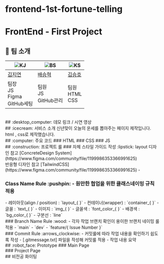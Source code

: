 # frontend-1st-fortune-telling
# FrontEnd - First Project
## :ghost: 팀 소개
| ![KJ](https://github.com/user-attachments/assets/fbbbc0f5-e8ff-4ec0-ba0c-ad86616eab8f) | ![BS](https://github.com/user-attachments/assets/8e0fd65a-9995-4904-aa74-c1c094e32f66) | ![KS](https://github.com/user-attachments/assets/a0106927-4536-4146-b9c7-2964951ac851) |
| ----------------------------------------------------------------------------------------------- | ----------------------------------------------------------------------------------------------- | ----------------------------------------------------------------------------------------------- |
| [김지연](https://github.com/xixeonxim) | [배승혁](https://github.com/devbae1101) | [김승호](https://github.com/KIMSSEUNG) |
| 팀장<br>JS<br>Figma<br>GitHub세팅 | 팀원<br>JS<br>GitHub관리 | 팀원<br>HTML<br>CSS |
<br>
## :desktop_computer: 데모 링크 / 시연 영상
<br>
## :icecream: 서비스 소개
신년맞이 오늘의 운세를 뽑아주는 페이지 제작입니다. html , css로 제작했습니다.
<br>
## :computer: 주요 코드
### HTML
### CSS
### JS
<br>
## :construction: 프로젝트 룰
### 자체 스타일 가이드 작성 :lipstick:
layout 디자인 참고 [ConcreteDesign System](https://www.figma.com/community/file/1199986353366991625) <br>
반응형 디자인 참고 [TailwindCSS](https://www.figma.com/community/file/1199986353366991625)
-   <h3>Class Name Rule :pushpin: - 원만한 협업을 위한 클래스네이밍 규칙 적용</h3>
    -   레이아웃(align / position) : `layout_{ }`
    -   컨테이너(wrapper) : `container_{ }`
    -   글꼴 : `text_{ }`
    -   이미지 : `img_{ }`
    -   글꼴색 : `font_color_{ }`
    -   배경색 : `bg_color_{ }`
    -   구분선 : `line`
      <br>
### Branch Name Rule :wood: - 각자 작업 브랜치 확인이 용이한 브랜치 네이밍 룰 적용
    -   `main`
    -   `dev`
    -   `feature/{ Issue Number }`
<br>
### Commit Rule :arrows_clockwise: - 커밋룰에 따라 작업 내용을 확인하기 쉽도록 작성
-   [.gitmessage.txt] 파일을 작성해 커밋룰 적용
-   작업 내용 요약
<br>
## :robot_face: Prototype
### Main Page
<br>
### Project Page
<br>
## 비전공 화이팅

